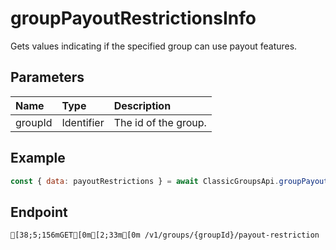 
# groupPayoutRestrictionsInfo
Gets values indicating if the specified group can use payout features.


## Parameters
| Name    | Type       | Description          |
| :------ | :--------- | :------------------- |
| groupId | Identifier | The id of the group. |



## Example
```js copy showLineNumbers
const { data: payoutRestrictions } = await ClassicGroupsApi.groupPayoutRestrictionsInfo({ groupId: 5850082 }); 
```

## Endpoint
```ansi
[38;5;156mGET[0m[2;33m[0m /v1/groups/{groupId}/payout-restriction
```
  